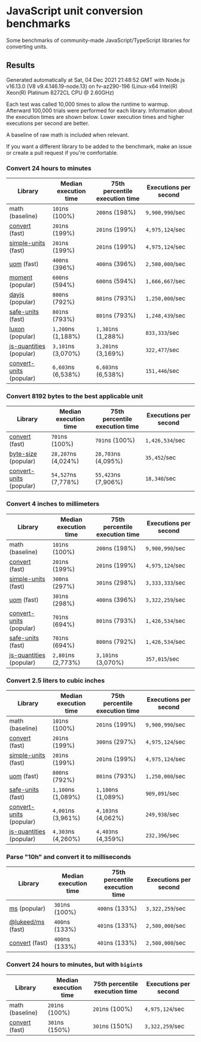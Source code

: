 # JavaScript unit conversion benchmarks

Some benchmarks of community-made JavaScript/TypeScript libraries for converting units.

## Results

<!-- beginblock(results) -->

Generated automatically at Sat, 04 Dec 2021 21:48:52 GMT with Node.js v16.13.0 (V8 v9.4.146.19-node.13) on fv-az290-196 (Linux-x64 Intel(R) Xeon(R) Platinum 8272CL CPU @ 2.60GHz)

Each test was called 10,000 times to allow the runtime to warmup.
Afterward 100,000 trials were performed for each library.
Information about the execution times are shown below.
Lower execution times and higher executions per second are better.

A baseline of raw math is included when relevant.

If you want a different library to be added to the benchmark, make an issue or create a pull request if you're comfortable.

### Convert 24 hours to minutes

| Library                                                            | Median execution time | 75th percentile execution time | Executions per second |
| ------------------------------------------------------------------ | --------------------- | ------------------------------ | --------------------- |
| math (baseline)                                                    | `101`ns (100%)        | `200`ns (198%)                 | `9,900,990`/sec       |
| [convert](https://npmjs.com/package/convert) (fast)                | `201`ns (199%)        | `201`ns (199%)                 | `4,975,124`/sec       |
| [simple-units](https://npmjs.com/package/simple-units) (fast)      | `201`ns (199%)        | `201`ns (199%)                 | `4,975,124`/sec       |
| [uom](https://npmjs.com/package/uom) (fast)                        | `400`ns (396%)        | `400`ns (396%)                 | `2,500,000`/sec       |
| [moment](https://npmjs.com/package/moment) (popular)               | `600`ns (594%)        | `600`ns (594%)                 | `1,666,667`/sec       |
| [dayjs](https://npmjs.com/package/dayjs) (popular)                 | `800`ns (792%)        | `801`ns (793%)                 | `1,250,000`/sec       |
| [safe-units](https://npmjs.com/package/safe-units) (fast)          | `801`ns (793%)        | `801`ns (793%)                 | `1,248,439`/sec       |
| [luxon](https://npmjs.com/package/luxon) (popular)                 | `1,200`ns (1,188%)    | `1,301`ns (1,288%)             | `833,333`/sec         |
| [js-quantities](https://npmjs.com/package/js-quantities) (popular) | `3,101`ns (3,070%)    | `3,201`ns (3,169%)             | `322,477`/sec         |
| [convert-units](https://npmjs.com/package/convert-units) (popular) | `6,603`ns (6,538%)    | `6,603`ns (6,538%)             | `151,446`/sec         |

### Convert 8192 bytes to the best applicable unit

| Library                                                            | Median execution time | 75th percentile execution time | Executions per second |
| ------------------------------------------------------------------ | --------------------- | ------------------------------ | --------------------- |
| [convert](https://npmjs.com/package/convert) (fast)                | `701`ns (100%)        | `701`ns (100%)                 | `1,426,534`/sec       |
| [byte-size](https://npmjs.com/package/byte-size) (popular)         | `28,207`ns (4,024%)   | `28,703`ns (4,095%)            | `35,452`/sec          |
| [convert-units](https://npmjs.com/package/convert-units) (popular) | `54,527`ns (7,778%)   | `55,423`ns (7,906%)            | `18,340`/sec          |

### Convert 4 inches to millimeters

| Library                                                            | Median execution time | 75th percentile execution time | Executions per second |
| ------------------------------------------------------------------ | --------------------- | ------------------------------ | --------------------- |
| math (baseline)                                                    | `101`ns (100%)        | `200`ns (198%)                 | `9,900,990`/sec       |
| [convert](https://npmjs.com/package/convert) (fast)                | `201`ns (199%)        | `201`ns (199%)                 | `4,975,124`/sec       |
| [simple-units](https://npmjs.com/package/simple-units) (fast)      | `300`ns (297%)        | `301`ns (298%)                 | `3,333,333`/sec       |
| [uom](https://npmjs.com/package/uom) (fast)                        | `301`ns (298%)        | `400`ns (396%)                 | `3,322,259`/sec       |
| [convert-units](https://npmjs.com/package/convert-units) (popular) | `701`ns (694%)        | `801`ns (793%)                 | `1,426,534`/sec       |
| [safe-units](https://npmjs.com/package/safe-units) (fast)          | `701`ns (694%)        | `800`ns (792%)                 | `1,426,534`/sec       |
| [js-quantities](https://npmjs.com/package/js-quantities) (popular) | `2,801`ns (2,773%)    | `3,101`ns (3,070%)             | `357,015`/sec         |

### Convert 2.5 liters to cubic inches

| Library                                                            | Median execution time | 75th percentile execution time | Executions per second |
| ------------------------------------------------------------------ | --------------------- | ------------------------------ | --------------------- |
| math (baseline)                                                    | `101`ns (100%)        | `201`ns (199%)                 | `9,900,990`/sec       |
| [convert](https://npmjs.com/package/convert) (fast)                | `201`ns (199%)        | `300`ns (297%)                 | `4,975,124`/sec       |
| [simple-units](https://npmjs.com/package/simple-units) (fast)      | `201`ns (199%)        | `201`ns (199%)                 | `4,975,124`/sec       |
| [uom](https://npmjs.com/package/uom) (fast)                        | `800`ns (792%)        | `801`ns (793%)                 | `1,250,000`/sec       |
| [safe-units](https://npmjs.com/package/safe-units) (fast)          | `1,100`ns (1,089%)    | `1,100`ns (1,089%)             | `909,091`/sec         |
| [convert-units](https://npmjs.com/package/convert-units) (popular) | `4,001`ns (3,961%)    | `4,103`ns (4,062%)             | `249,938`/sec         |
| [js-quantities](https://npmjs.com/package/js-quantities) (popular) | `4,303`ns (4,260%)    | `4,403`ns (4,359%)             | `232,396`/sec         |

### Parse "10h" and convert it to milliseconds

| Library                                                   | Median execution time | 75th percentile execution time | Executions per second |
| --------------------------------------------------------- | --------------------- | ------------------------------ | --------------------- |
| [ms](https://npmjs.com/package/ms) (popular)              | `301`ns (100%)        | `400`ns (133%)                 | `3,322,259`/sec       |
| [@lukeed/ms](https://npmjs.com/package/@lukeed/ms) (fast) | `400`ns (133%)        | `401`ns (133%)                 | `2,500,000`/sec       |
| [convert](https://npmjs.com/package/convert) (fast)       | `400`ns (133%)        | `401`ns (133%)                 | `2,500,000`/sec       |

### Convert 24 hours to minutes, but with `bigint`s

| Library                                             | Median execution time | 75th percentile execution time | Executions per second |
| --------------------------------------------------- | --------------------- | ------------------------------ | --------------------- |
| math (baseline)                                     | `201`ns (100%)        | `201`ns (100%)                 | `4,975,124`/sec       |
| [convert](https://npmjs.com/package/convert) (fast) | `301`ns (150%)        | `301`ns (150%)                 | `3,322,259`/sec       |

<!-- endblock(results) -->
